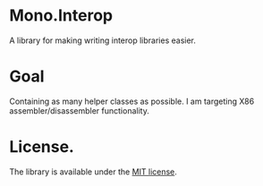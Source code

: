 # Mono.Interop

A library for making writing interop libraries easier.

# Goal

Containing as many helper classes as possible. I am targeting X86 assembler/disassembler functionality.

# License.

The library is available under the [MIT license](http://en.wikipedia.org/wiki/MIT_License).
